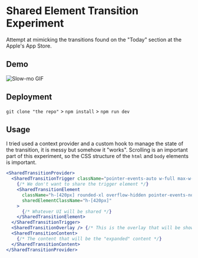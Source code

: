 # Shared Element Transition Experiment

Attempt at mimicking the transitions found on the "Today" section at the Apple's App Store.

## Demo

![Slow-mo GIF](https://github.com/adomaitisc/shared-transition/blob/main/demo.gif)

## Deployment

`git clone "the repo"` > `npm install` > `npm run dev`

## Usage

I tried used a context provider and a custom hook to manage the state of the transition, it is messy but somehow it "works". Scrolling is an important part of this experiment, so the CSS structure of the `html` and `body` elements is important.

```jsx
<SharedTransitionProvider>
  <SharedTransitionTrigger className="pointer-events-auto w-full max-w-xl">
    {/* We don't want to share the trigger element */}
    <SharedTransitionElement
      className="h-[420px] rounded-xl overflow-hidden pointer-events-none"
      sharedElementClassName="h-[420px]"
    >
      {/* Whatever UI will be shared */}
    </SharedTransitionElement>
  </SharedTransitionTrigger>
  <SharedTransitionOverlay /> {/* This is the overlay that will be shown during the transition */}
  <SharedTransitionContent>
    {/* The content that will be the "expanded" content */}
  </SharedTransitionContent>
</SharedTransitionProvider>
```
